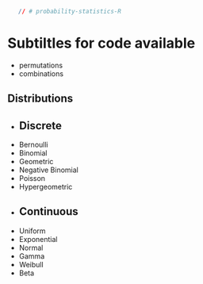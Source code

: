 
```r
   // # probability-statistics-R
```
# Subtiltles for code available
- permutations
- combinations

## Distributions
- ## Discrete
- Bernoulli
- Binomial
- Geometric
- Negative Binomial
- Poisson
- Hypergeometric
- ## Continuous
- Uniform
- Exponential
- Normal
- Gamma
- Weibull
- Beta
